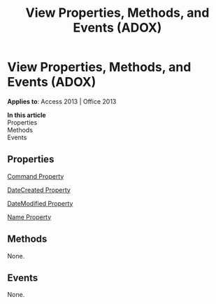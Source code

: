 ﻿---
title: View Properties, Methods, and Events (ADOX)
TOCTitle: Properties, Methods, and Events
ms:assetid: 1c2cd5af-e471-5e71-6eb0-cdb8b46315c1
ms:mtpsurl: https://msdn.microsoft.com/en-us/library/JJ248960(v=office.15)
ms:contentKeyID: 48543563
ms.date: 09/18/2015
mtps_version: v=office.15
---

# View Properties, Methods, and Events (ADOX)


**Applies to**: Access 2013 | Office 2013

**In this article**  
Properties  
Methods  
Events  

## Properties

[Command Property](command-property-adox.md)

[DateCreated Property](datecreated-property-adox.md)

[DateModified Property](datemodified-property-adox.md)

[Name Property](name-property-adox.md)

## Methods

None.

## Events

None.

